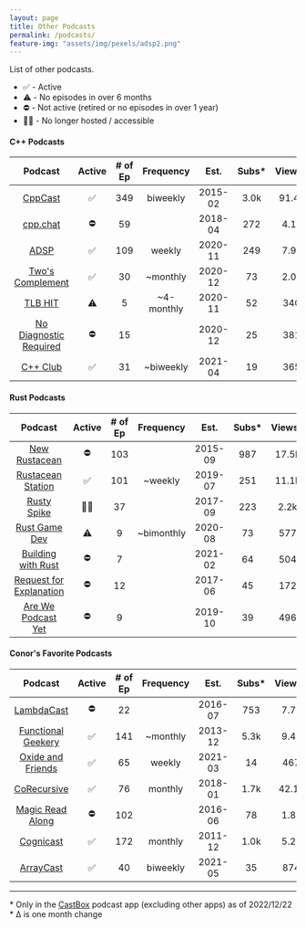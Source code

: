 ```yaml
---
layout: page
title: Other Podcasts
permalink: /podcasts/
feature-img: "assets/img/pexels/adsp2.png"
---
```


List of other podcasts.

* ✅ - Active
* ⚠️ - No episodes in over 6 months
* ⛔ - Not active (retired or no episodes in over 1 year)
* 🏴‍☠️ - No longer hosted / accessible

#### C++ Podcasts 

|                          Podcast                           | Active | # of Ep | Frequency  |  Est.   | Subs* | Views* | Sub Δ | Views Δ |
| :--------------------------------------------------------: | :----: | :-----: | :--------: | :-----: | :---: | :----: | :---: | :-----: |
|              [CppCast](https://cppcast.com/)               |   ✅    |   349   |  biweekly  | 2015-02 | 3.0k  | 91.4k  |   -   |  +200   |
|               [cpp.chat](https://cpp.chat/)                |   ⛔    |   59    |            | 2018-04 |  272  |  4.1k  |   -   |    -    |
|            [ADSP](https://adspthepodcast.com/)             |   ✅    |   109   |   weekly   | 2020-11 |  249  |  7.9k  |  +4   |  +400   |
|    [Two's Complement](https://www.twoscomplement.org/)     |   ✅    |   30    |  ~monthly  | 2020-12 |  73   |  2.0k  |  +3   |  +200   |
|                [TLB HIT](https://tlbh.it/)                 |   ⚠️    |    5    | ~4-monthly | 2020-11 |  52   |  340   |   -   |   +7    |
| [No Diagnostic Required](https://nodiagnosticrequired.tv/) |   ⛔    |   15    |            | 2020-12 |  25   |  381   |   -   |   +1    |
|              [C++ Club](https://cppclub.uk/)               |   ✅    |   31    | ~biweekly  | 2021-04 |  19   |  365   |  +1   |   +60   |

#### Rust Podcasts

|                                    Podcast                                    | Active | # of Ep | Frequency  |  Est.   | Subs* | Views* | Sub Δ | Views Δ |
| :---------------------------------------------------------------------------: | :----: | :-----: | :--------: | :-----: | :---: | :----: | :---: | :-----: |
|                  [New Rustacean](https://newrustacean.com/)                   |   ⛔    |   103   |            | 2015-09 |  987  | 17.5k  |  +4   |  +300   |
|              [Rustacean Station](https://rustacean-station.org/)              |   ✅    |   101   |  ~weekly   | 2019-07 |  251  | 11.1k  |  +6   |  +500   |
|               [Rusty Spike](https://twitter.com/rustyspikecast)               |   🏴‍☠️   |   37    |            | 2017-09 |  223  |  2.2k  |   -   |    -    |
|                   [Rust Game Dev](https://rustgamedev.com/)                   |   ⚠️    |    9    | ~bimonthly | 2020-08 |  73   |  577   |  +1   |   +5    |
|          [Building with Rust](https://anchor.fm/building-with-rust)           |   ⛔    |    7    |            | 2021-02 |  64   |  504   |  +3   |   +10   |
| [Request for Explanation](https://request-for-explanation.github.io/podcast/) |   ⛔    |   12    |            | 2017-06 |  45   |  172   |   -   |    -    |
|         [Are We Podcast Yet](https://soundcloud.com/arewepodcastyet)          |   ⛔    |    9    |            | 2019-10 |  39   |  496   |   -   |    -    |

#### Conor's Favorite Podcasts

|                                Podcast                                 | Active | # of Ep | Frequency |  Est.   | Subs* | Views* | Sub Δ | Views Δ |
| :--------------------------------------------------------------------: | :----: | :-----: | :-------: | :-----: | :---: | :----: | :---: | :-----: |
|            [LambdaCast](https://soundcloud.com/lambda-cast)            |   ⛔    |   22    |           | 2016-07 |  753  |  7.7k  |   -   |    -    |
|        [Functional Geekery](https://www.functionalgeekery.com/)        |   ✅    |   141   | ~monthly  | 2013-12 | 5.3k  |  9.4k  |   -   |  +100   |
| [Oxide and Friends](https://oxide.computer/podcasts/oxide-and-friends) |   ✅    |   65    |  weekly   | 2021-03 |  14   |  467   |  N/A  |   N/A   |
|                [CoRecursive](https://corecursive.com/)                 |   ✅    |   76    |  monthly  | 2018-01 | 1.7k  | 42.1k  |   -   |  +600   |
|           [Magic Read Along](http://www.magicreadalong.com/)           |   ⛔    |   102   |           | 2016-06 |  78   |  1.8k  |   -   |    -    |
|      [Cognicast](https://www.cognitect.com/cognicast/index.html)       |   ✅    |   172   |  monthly  | 2011-12 | 1.0k  |  5.2k  |   -   |  +200   |
|                [ArrayCast](https://www.arraycast.com/)                 |   ✅    |   40    | biweekly  | 2021-05 |  35   |  874   |  +2   |   +62   |

----

\* Only in the [CastBox](https://castbox.fm/) podcast app (excluding other apps) as of 2022/12/22
<br>\* Δ is one month change
